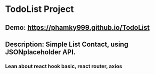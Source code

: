 # TodoList Project
## Demo: https://phamky999.github.io/TodoList
## Description: Simple List Contact, using JSONplaceholder API.
### Lean about react hook basic, react router, axios
